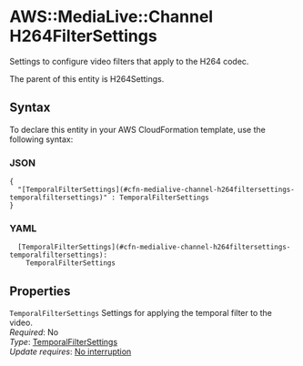 # AWS::MediaLive::Channel H264FilterSettings<a name="aws-properties-medialive-channel-h264filtersettings"></a>

Settings to configure video filters that apply to the H264 codec\.

The parent of this entity is H264Settings\.

## Syntax<a name="aws-properties-medialive-channel-h264filtersettings-syntax"></a>

To declare this entity in your AWS CloudFormation template, use the following syntax:

### JSON<a name="aws-properties-medialive-channel-h264filtersettings-syntax.json"></a>

```
{
  "[TemporalFilterSettings](#cfn-medialive-channel-h264filtersettings-temporalfiltersettings)" : TemporalFilterSettings
}
```

### YAML<a name="aws-properties-medialive-channel-h264filtersettings-syntax.yaml"></a>

```
  [TemporalFilterSettings](#cfn-medialive-channel-h264filtersettings-temporalfiltersettings):
    TemporalFilterSettings
```

## Properties<a name="aws-properties-medialive-channel-h264filtersettings-properties"></a>

`TemporalFilterSettings` <a name="cfn-medialive-channel-h264filtersettings-temporalfiltersettings"></a>
Settings for applying the temporal filter to the video\.  
_Required_: No  
_Type_: [TemporalFilterSettings](aws-properties-medialive-channel-temporalfiltersettings.md)  
_Update requires_: [No interruption](https://docs.aws.amazon.com/AWSCloudFormation/latest/UserGuide/using-cfn-updating-stacks-update-behaviors.html#update-no-interrupt)
